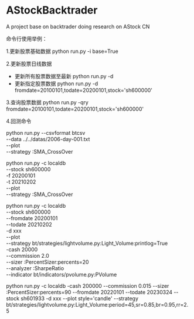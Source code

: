 # AStockBacktrader
A project base on backtrader doing research on AStock CN

命令行使用举例：

1.更新股票基础数据
python run.py -i base=True

2.更新股票日线数据
* 更新所有股票数据至最新
python run.py -d
* 更新指定股票数据
python run.py -d fromdate=20100101,todate=20200101,stock=\'sh600000\'

3.查询股票数据
python run.py -qry fromdate=20100101,todate=20200101,stock=\'sh600000\'

4.回测命令

python run.py --csvformat btcsv \
              --data ../../datas/2006-day-001.txt \
              --plot \
              --strategy :SMA_CrossOver

python run.py -c localdb \
                --stock sh600000 \
                -f 20200101 \
                -t 20210202 \
                --plot \
                --strategy :SMA_CrossOver

python run.py -c localdb \
                --stock sh600000 \
                --fromdate 20200101 \
                --todate 20210202 \
                -d xxx \
                --plot \
                --strategy bt/strategies/lightvolume.py:Light_Volume:printlog=True \
                -cash 20000 \
                --commission 2.0 \
                --sizer :PercentSizer:percents=20 \
                --analyzer :SharpeRatio \
                --indicator bt/indicators/pvolume.py:PVolume

python run.py -c localdb -cash 200000 --commission 0.015 --sizer :PercentSizer:percents=90 --fromdate 20220101 --todate 20230324 --stock sh601933 -d xxx --plot style=\'candle\' --strategy bt/strategies/lightvolume.py:Light_Volume:period=45,sr=0.85,br=0.95,rr=2.5
